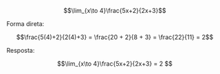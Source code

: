 $$\lim_{x\to 4}\frac{5x+2}{2x+3}$$

Forma direta:

$$\frac{5(4)+2}{2(4)+3} = \frac{20 + 2}{8 + 3} = \frac{22}{11} = 2$$

Resposta:

$$\lim_{x\to 4}\frac{5x+2}{2x+3} = 2 $$